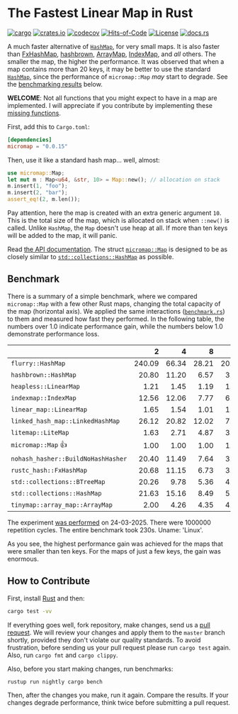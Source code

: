 # The Fastest Linear Map in Rust

[![cargo](https://github.com/yegor256/micromap/actions/workflows/cargo.yml/badge.svg)](https://github.com/yegor256/micromap/actions/workflows/cargo.yml)
[![crates.io](https://img.shields.io/crates/v/micromap.svg)](https://crates.io/crates/micromap)
[![codecov](https://codecov.io/gh/yegor256/micromap/branch/master/graph/badge.svg)](https://codecov.io/gh/yegor256/micromap)
[![Hits-of-Code](https://hitsofcode.com/github/yegor256/micromap)](https://hitsofcode.com/view/github/yegor256/micromap)
[![License](https://img.shields.io/badge/license-MIT-green.svg)](https://github.com/yegor256/micromap/blob/master/LICENSE.txt)
[![docs.rs](https://img.shields.io/docsrs/micromap)](https://docs.rs/micromap/latest/micromap/)

A much faster alternative of
[`HashMap`](https://doc.rust-lang.org/std/collections/struct.HashMap.html),
for very small maps.
It is also faster than
[FxHashMap](https://github.com/rust-lang/rustc-hash),
[hashbrown](https://github.com/rust-lang/hashbrown),
[ArrayMap](https://github.com/robjtede/tinymap),
[IndexMap](https://crates.io/crates/indexmap),
and _all_ others.
The smaller the map, the higher the performance.
It was observed that when a map contains more than 20 keys,
it may be better to use the standard
[`HashMap`](https://doc.rust-lang.org/std/collections/struct.HashMap.html),
since the performance of `micromap::Map` _may_ start to degrade.
See the [benchmarking results](#benchmark) below.

**WELCOME**:
Not all functions that you might expect to have in a map are implemented.
I will appreciate if you contribute by implementing these
[missing functions](https://github.com/yegor256/micromap/issues).

First, add this to `Cargo.toml`:

```toml
[dependencies]
micromap = "0.0.15"
```

Then, use it like a standard hash map... well, almost:

```rust
use micromap::Map;
let mut m : Map<u64, &str, 10> = Map::new(); // allocation on stack
m.insert(1, "foo");
m.insert(2, "bar");
assert_eq!(2, m.len());
```

Pay attention, here the map is created with an extra generic argument `10`.
This is the total size of the map, which is allocated on stack when `::new()`
is called. Unlike `HashMap`, the `Map` doesn't use heap at all. If more than
ten keys will be added to the map, it will panic.

Read [the API documentation](https://docs.rs/micromap/latest/micromap/).
The struct
[`micromap::Map`](https://docs.rs/micromap/latest/micromap/struct.Map.html)
is designed to be as closely similar to
[`std::collections::HashMap`][std] as possible.

## Benchmark

There is a summary of a simple benchmark, where we compared `micromap::Map` with
a few other Rust maps, changing the total capacity of the map (horizontal axis).
We applied the same interactions
([`benchmark.rs`][rs])
to them and measured how fast they performed. In the following table,
the numbers over 1.0 indicate performance gain,
while the numbers below 1.0 demonstrate performance loss.

<!-- benchmark -->
| | 2 | 4 | 8 | 16 | 32 | 64 | 128 |
| --- | --: | --: | --: | --: | --: | --: | --: |
| `flurry::HashMap` | 240.09 | 66.34 | 28.21 | 20.00 | 9.76 | 3.95 | 2.16 |
| `hashbrown::HashMap` | 20.80 | 11.20 | 6.57 | 3.94 | 1.67 | 0.70 | 0.30 |
| `heapless::LinearMap` | 1.21 | 1.45 | 1.19 | 1.32 | 1.17 | 0.96 | 1.18 |
| `indexmap::IndexMap` | 12.56 | 12.06 | 7.77 | 6.54 | 2.37 | 0.92 | 0.53 |
| `linear_map::LinearMap` | 1.65 | 1.54 | 1.01 | 1.01 | 1.13 | 0.88 | 0.95 |
| `linked_hash_map::LinkedHashMap` | 26.12 | 20.82 | 12.02 | 7.65 | 3.81 | 1.57 | 0.84 |
| `litemap::LiteMap` | 1.63 | 2.71 | 4.87 | 3.66 | 2.50 | 0.93 | 0.61 |
| `micromap::Map` 👍 | 1.00 | 1.00 | 1.00 | 1.00 | 1.00 | 1.00 | 1.00 |
| `nohash_hasher::BuildNoHashHasher` | 20.40 | 11.49 | 7.64 | 3.33 | 1.85 | 0.68 | 0.34 |
| `rustc_hash::FxHashMap` | 20.68 | 11.15 | 6.73 | 3.29 | 1.42 | 0.54 | 0.33 |
| `std::collections::BTreeMap` | 20.26 | 9.78 | 5.36 | 4.61 | 2.69 | 1.12 | 0.71 |
| `std::collections::HashMap` | 21.63 | 15.16 | 8.49 | 5.30 | 2.88 | 1.04 | 0.59 |
| `tinymap::array_map::ArrayMap` | 2.00 | 4.26 | 4.35 | 4.65 | 4.89 | 4.30 | 4.54 |

The experiment [was performed][action] on 24-03-2025.
There were 1000000 repetition cycles.
The entire benchmark took 230s.
Uname: 'Linux'.

<!-- benchmark -->

As you see, the highest performance gain was achieved for the maps that
were smaller than ten keys.
For the maps of just a few keys, the gain was enormous.

## How to Contribute

First, install [Rust](https://www.rust-lang.org/tools/install) and then:

```bash
cargo test -vv
```

If everything goes well, fork repository, make changes, send us a
[pull request](https://www.yegor256.com/2014/04/15/github-guidelines.html).
We will review your changes and apply them to the `master` branch shortly,
provided they don't violate our quality standards. To avoid frustration,
before sending us your pull request please run `cargo test` again. Also,
run `cargo fmt` and `cargo clippy`.

Also, before you start making changes, run benchmarks:

```bash
rustup run nightly cargo bench
```

Then, after the changes you make, run it again. Compare the results.
If your changes
degrade performance, think twice before submitting a pull request.

[std]: https://doc.rust-lang.org/std/collections/struct.HashMap.html
[rs]: https://github.com/yegor256/micromap/blob/master/tests/benchmark.rs
[action]: https://github.com/yegor256/micromap/actions/workflows/benchmark.yml

